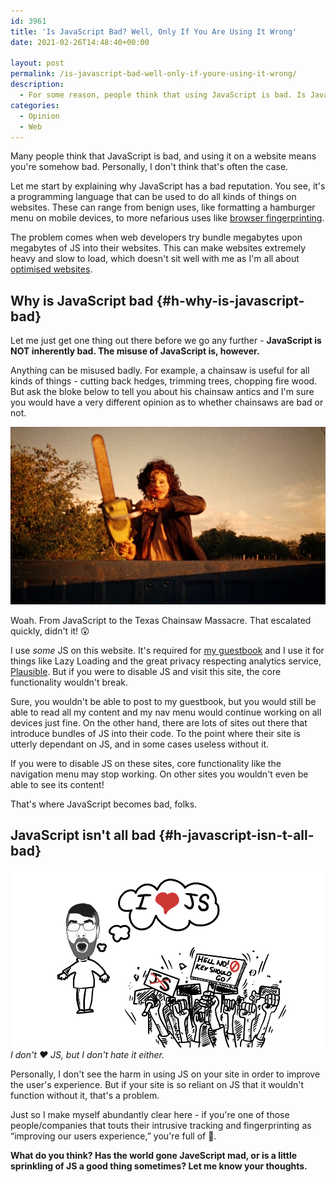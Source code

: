 ```yaml
---
id: 3961
title: 'Is JavaScript Bad? Well, Only If You Are Using It Wrong'
date: 2021-02-26T14:48:40+00:00

layout: post
permalink: /is-javascript-bad-well-only-if-youre-using-it-wrong/
description:
  - For some reason, people think that using JavaScript is bad. Is JavaScript bad? I think it can be bad, but it's not inherently bad.
categories:
  - Opinion
  - Web
---
```

<p class="medium">
  Many people think that JavaScript is bad, and using it on a website means you're somehow bad. Personally, I don't think that's often the case.
</p>

Let me start by explaining why JavaScript has a bad reputation. You see, it's a programming language that can be used to do all kinds of things on websites. These can range from benign uses, like formatting a hamburger menu on mobile devices, to more nefarious uses like <a href="/how-browser-fingerprinting-works/" target="_blank" rel="noreferrer noopener">browser fingerprinting</a>.

The problem comes when web developers try bundle megabytes upon megabytes of JS into their websites. This can make websites extremely heavy and slow to load, which doesn't sit well with me as I'm all about <a href="https://512kb.club" target="_blank" rel="noreferrer noopener">optimised websites</a>.

## Why is JavaScript bad {#h-why-is-javascript-bad}

Let me just get one thing out there before we go any further - **JavaScript is NOT inherently bad. The misuse of JavaScript is, however.**

Anything can be misused badly. For example, a chainsaw is useful for all kinds of things - cutting back hedges, trimming trees, chopping fire wood. But ask the bloke below to tell you about his chainsaw antics and I'm sure you would have a very different opinion as to whether chainsaws are bad or not.

![](/assets/images/leatherface.jpg)

Woah. From JavaScript to the Texas Chainsaw Massacre. That escalated quickly, didn't it! 😲

I use _some_ JS on this website. It's required for [my guestbook](/guestbook/) and I use it for things like Lazy Loading and the great privacy respecting analytics service, <a href="https://plausible.io" target="_blank" rel="noreferrer noopener">Plausible</a>. But if you were to disable JS and visit this site, the core functionality wouldn't break.

Sure, you wouldn't be able to post to my guestbook, but you would still be able to read all my content and my nav menu would continue working on all devices just fine. On the other hand, there are lots of sites out there that introduce bundles of JS into their code. To the point where their site is utterly dependant on JS, and in some cases useless without it.

If you were to disable JS on these sites, core functionality like the navigation menu may stop working. On other sites you wouldn't even be able to see its content!

That's where JavaScript becomes bad, folks.

## JavaScript isn't all bad {#h-javascript-isn-t-all-bad}

![](/assets/images/kev-loves-js.png)
*I don't ♥ JS, but I don't hate it either.*

Personally, I don't see the harm in using JS on your site in order to improve the user's experience. But if your site is so reliant on JS that it wouldn't function without it, that's a problem.

Just so I make myself abundantly clear here - if you're one of those people/companies that touts their intrusive tracking and fingerprinting as &#8220;improving our users experience,&#8221; you're full of 💩.

**What do you think? Has the world gone JaveScript mad, or is a little sprinkling of JS a good thing sometimes? Let me know your thoughts.**

